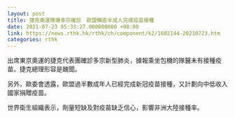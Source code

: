 ```yaml
---
layout: post
title: 捷克奧運隊爆多宗確診　歐盟稱逾半成人完成疫苗接種
date: 2021-07-23 05:33:27.000000000 +08:00
link: https://news.rthk.hk/rthk/ch/component/k2/1602144-20210723.htm
categories: rthk
---
```


出席東京奧運的捷克代表團確診多宗新型肺炎，據報乘坐包機的隊醫未有接種疫苗。捷克總理形容是醜聞。

另外，歐委會透露，歐盟過半數成年人已經完成新冠疫苗接種，又計劃向中低收入國家捐贈疫苗。

世界衛生組織表示，劑量短缺及對疫苗缺乏信心，影響非洲大陸接種率。
